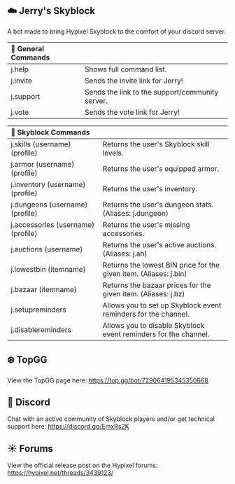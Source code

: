 ## ☁️ Jerry's Skyblock
A bot made to bring Hypixel Skyblock to the comfort of your discord server.

| 💫 General Commands | |
| :--- | --- |
| j.help	| Shows full command list. |
| j.invite	| Sends the invite link for Jerry! |
| j.support	| Sends the link to the support/community server. |
| j.vote	| Sends the vote link for Jerry! |

| 🌟 Skyblock Commands | |
| :--- | --- |
| j.skills (username) (profile)	| Returns the user's Skyblock skill levels. |
| j.armor (username) (profile)	| Returns the user's equipped armor. |
| j.inventory (username) (profile)	| Returns the user's inventory. |
| j.dungeons (username) (profile)	| Returns the user's dungeon stats. (Aliases: j.dungeon) |
| j.accessories (username) (profile)	| Returns the user's missing accessories. |
| j.auctions (username)	| Returns the user's active auctions. (Aliases: j.ah) |
| j.lowestbin (itemname)	| Returns the lowest BIN price for the given item. (Aliases: j.bin) |
| j.bazaar (itemname)	| Returns the bazaar prices for the given item. (Aliases: j.bz) |
| j.setupreminders	| Allows you to set up Skyblock event reminders for the channel. |
| j.disablereminders	| Allows you to disable Skyblock event reminders for the channel. |
 
## ❄️ TopGG
View the TopGG page here: https://top.gg/bot/729064195345350668

## 🌊 Discord
Chat with an active community of Skyblock players and/or get technical support here: https://discord.gg/EmxRs2K

## ☀️ Forums
View the official release post on the Hypixel forums: https://hypixel.net/threads/3439123/
